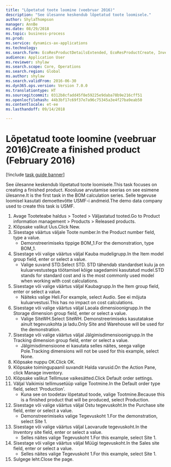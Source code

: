 ```yaml
--- 
title: "Lõpetatud toote loomine (veebruar 2016)"
description: "See ülesanne keskendub lõpetatud toote loomisele."
author: ShylaThompson
manager: AnnBe
ms.date: 08/29/2018
ms.topic: business-process
ms.prod: 
ms.service: dynamics-ax-applications
ms.technology: 
ms.search.form: EcoResProductDetailsExtended, EcoResProductCreate, InventItemOrderSetup
audience: Application User
ms.reviewer: shylaw
ms.search.scope: Core, Operations
ms.search.region: Global
ms.author: shylaw
ms.search.validFrom: 2016-06-30
ms.dyn365.ops.version: Version 7.0.0
ms.translationtype: HT
ms.sourcegitcommit: 0312b8cfadd45f8e59225e9daba78b9e216cff51
ms.openlocfilehash: 44b3bf17c69f37e7a96c75345a3e4f27ba9eab50
ms.contentlocale: et-ee
ms.lasthandoff: 09/14/2018

---
```

# <a name="create-a-finished-product-february-2016"></a><span data-ttu-id="64fe2-103">Lõpetatud toote loomine (veebruar 2016)</span><span class="sxs-lookup"><span data-stu-id="64fe2-103">Create a finished product (February 2016)</span></span>

[!include [task guide banner](../../includes/task-guide-banner.md)]

<span data-ttu-id="64fe2-104">See ülesanne keskendub lõpetatud toote loomisele.</span><span class="sxs-lookup"><span data-stu-id="64fe2-104">This task focuses on creating a finished product.</span></span> <span data-ttu-id="64fe2-105">Koosluse arvutamise seerias on see esimene ülesanne.</span><span class="sxs-lookup"><span data-stu-id="64fe2-105">It is the first task in the BOM calculation series.</span></span> <span data-ttu-id="64fe2-106">Selle tegevuse loomisel kasutati demoettevõtte USMF-i andmeid.</span><span class="sxs-lookup"><span data-stu-id="64fe2-106">The demo data company used to create this task is USMF.</span></span>

1. <span data-ttu-id="64fe2-107">Avage Tooteteabe haldus > Tooted > Väljastatud tooted.</span><span class="sxs-lookup"><span data-stu-id="64fe2-107">Go to Product information management > Products > Released products.</span></span>
2. <span data-ttu-id="64fe2-108">Klõpsake valikut Uus.</span><span class="sxs-lookup"><span data-stu-id="64fe2-108">Click New.</span></span>
3. <span data-ttu-id="64fe2-109">Sisestage väärtus väljale Toote number.</span><span class="sxs-lookup"><span data-stu-id="64fe2-109">In the Product number field, type a value.</span></span>
    * <span data-ttu-id="64fe2-110">Demonstreerimiseks tippige BOM_1.</span><span class="sxs-lookup"><span data-stu-id="64fe2-110">For the demonstration, type BOM_1.</span></span>  
4. <span data-ttu-id="64fe2-111">Sisestage või valige väärtus väljal Kauba mudeligrupp.</span><span class="sxs-lookup"><span data-stu-id="64fe2-111">In the Item model group field, enter or select a value.</span></span>
    * <span data-ttu-id="64fe2-112">Valige suvand STD.</span><span class="sxs-lookup"><span data-stu-id="64fe2-112">Select STD.</span></span> <span data-ttu-id="64fe2-113">STD tähendab standardset kulu ja on kuluarvestustega töötamisel kõige sagedamini kasutatud mudel.</span><span class="sxs-lookup"><span data-stu-id="64fe2-113">STD stands for standard cost and is the most commonly used model when working with cost calculations.</span></span>  
5. <span data-ttu-id="64fe2-114">Sisestage või valige väärtus väljal Kaubagrupp.</span><span class="sxs-lookup"><span data-stu-id="64fe2-114">In the Item group field, enter or select a value.</span></span>
    * <span data-ttu-id="64fe2-115">Näiteks valige Heli.</span><span class="sxs-lookup"><span data-stu-id="64fe2-115">For example, select Audio.</span></span> <span data-ttu-id="64fe2-116">See ei mõjuta kuluarvestusi.</span><span class="sxs-lookup"><span data-stu-id="64fe2-116">This has no impact on cost calculations.</span></span>  
6. <span data-ttu-id="64fe2-117">Sisestage või valige väärtus väljal Laoala dimensioonigrupp.</span><span class="sxs-lookup"><span data-stu-id="64fe2-117">In the Storage dimension group field, enter or select a value.</span></span>
    * <span data-ttu-id="64fe2-118">Valige SiteWH.</span><span class="sxs-lookup"><span data-stu-id="64fe2-118">Select SiteWH.</span></span> <span data-ttu-id="64fe2-119">Demonstreerimiseks kasutatakse ainult tegevuskohta ja ladu.</span><span class="sxs-lookup"><span data-stu-id="64fe2-119">Only Site and Warehouse will be used for the demonstration.</span></span>  
7. <span data-ttu-id="64fe2-120">Sisestage või valige väärtus väljal Jälgimisdimensioonigrupp.</span><span class="sxs-lookup"><span data-stu-id="64fe2-120">In the Tracking dimension group field, enter or select a value.</span></span>
    * <span data-ttu-id="64fe2-121">Jälgimisdimensioone ei kasutata selles näites, seega valige Pole.</span><span class="sxs-lookup"><span data-stu-id="64fe2-121">Tracking dimensions will not be used for this example, select None.</span></span>  
8. <span data-ttu-id="64fe2-122">Klõpsake nuppu OK.</span><span class="sxs-lookup"><span data-stu-id="64fe2-122">Click OK.</span></span>
9. <span data-ttu-id="64fe2-123">Klõpsake toimingupaanil suvandit Halda varusid.</span><span class="sxs-lookup"><span data-stu-id="64fe2-123">On the Action Pane, click Manage inventory.</span></span>
10. <span data-ttu-id="64fe2-124">Klõpsake valikut Tellimuse vaikesätted.</span><span class="sxs-lookup"><span data-stu-id="64fe2-124">Click Default order settings.</span></span>
11. <span data-ttu-id="64fe2-125">Väljal Vaikimisi tellimusetüüp valige Tootmine.</span><span class="sxs-lookup"><span data-stu-id="64fe2-125">In the Default order type field, select 'Production'.</span></span>
    * <span data-ttu-id="64fe2-126">Kuna see on toodetav lõpetatud toode, valige Tootmine.</span><span class="sxs-lookup"><span data-stu-id="64fe2-126">Because this is a finished product that will be produced, select Production.</span></span>  
12. <span data-ttu-id="64fe2-127">Sisestage või valige väärtus väljal Ostu tegevuskoht.</span><span class="sxs-lookup"><span data-stu-id="64fe2-127">In the Purchase site field, enter or select a value.</span></span>
    * <span data-ttu-id="64fe2-128">Demonstreerimiseks valige Tegevuskoht 1.</span><span class="sxs-lookup"><span data-stu-id="64fe2-128">For the demonstration, select Site 1.</span></span>  
13. <span data-ttu-id="64fe2-129">Sisestage või valige väärtus väljal Laovarude tegevuskoht.</span><span class="sxs-lookup"><span data-stu-id="64fe2-129">In the Inventory site field, enter or select a value.</span></span>
    * <span data-ttu-id="64fe2-130">Selles näites valige Tegevuskoht 1.</span><span class="sxs-lookup"><span data-stu-id="64fe2-130">For this example, select Site 1.</span></span>  
14. <span data-ttu-id="64fe2-131">Sisestage või valige väärtus väljal Müügi tegevuskoht.</span><span class="sxs-lookup"><span data-stu-id="64fe2-131">In the Sales site field, enter or select a value.</span></span>
    * <span data-ttu-id="64fe2-132">Selles näites valige Tegevuskoht 1.</span><span class="sxs-lookup"><span data-stu-id="64fe2-132">For this example, select Site 1.</span></span>  
15. <span data-ttu-id="64fe2-133">Sulgege leht.</span><span class="sxs-lookup"><span data-stu-id="64fe2-133">Close the page.</span></span>


